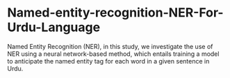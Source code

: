# Named-entity-recognition-NER-For-Urdu-Language
Named Entity Recognition (NER), in this study, we investigate the use of NER using a neural network-based method, which entails training a model to anticipate the named entity tag for each word in a given sentence in Urdu. 
